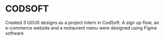 # CODSOFT
Created 3 UI/UX designs as a project intern in CodSoft. A sign up flow, an e-commerce website and a restaurent menu were designed using Figma software
